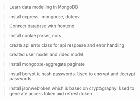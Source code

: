 > Learn data modelling in MongoDB

> install express , mongoose, dotenv

> Connect database with frontend

> install cookie parser, cors

> create api error class for api response and error handling

> created user model and video model

> install mongoose-aggregate paginate

> install bcrypt to hash passwords. Used to encrypt and decrypt passwords

> install jsonwebtoken which is based on cryptography. Used to generate access token and refresh token